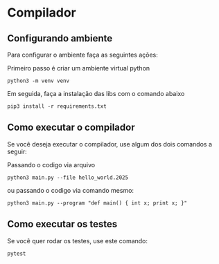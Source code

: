 # Compilador


## Configurando ambiente

Para configurar o ambiente faça as seguintes ações:

Primeiro passo é criar um ambiente virtual python

```
python3 -m venv venv
```

Em seguida, faça a instalação das libs com o comando abaixo

```
pip3 install -r requirements.txt
```

## Como executar o compilador

Se você deseja executar o compilador, use algum dos dois comandos a seguir:

Passando o codigo via arquivo

```
python3 main.py --file hello_world.2025
```
ou passando o codigo via comando mesmo:

```
python3 main.py --program "def main() { int x; print x; }"
```

## Como executar os testes

Se você quer rodar os testes, use este comando:

```
pytest
```